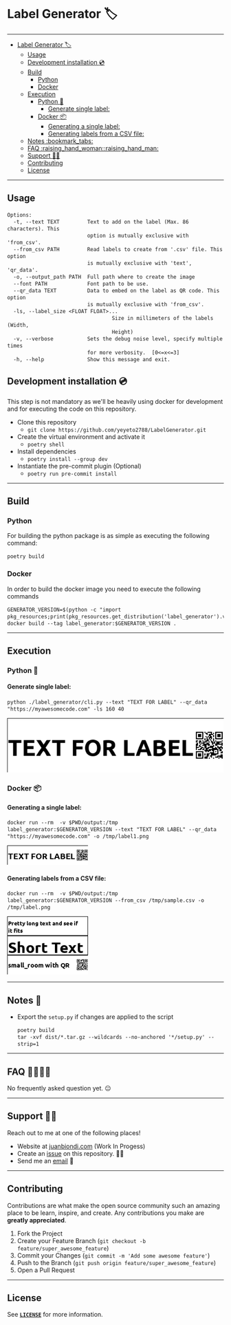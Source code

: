 # Label Generator :label:

---

- [Label Generator :label:](#label-generator-label)
  - [Usage](#usage)
  - [Development installation :cd:](#development-installation-cd)
  - [Build](#build)
    - [Python](#python)
    - [Docker](#docker)
  - [Execution](#execution)
    - [Python :snake:](#python-snake)
      - [Generate single label:](#generate-single-label)
    - [Docker :package:](#docker-package)
      - [Generating a single label:](#generating-a-single-label)
      - [Generating labels from a CSV file:](#generating-labels-from-a-csv-file)
  - [Notes :bookmark\_tabs:](#notes-bookmark_tabs)
  - [FAQ :raising\_hand\_woman::raising\_hand\_man:](#faq-raising_hand_womanraising_hand_man)
  - [Support :mechanic:](#support-mechanic)
  - [Contributing](#contributing)
  - [License](#license)

---

## Usage

```console
Options:
  -t, --text TEXT         Text to add on the label (Max. 86 characters). This
                          option is mutually exclusive with 'from_csv'.
  --from_csv PATH         Read labels to create from '.csv' file. This option
                          is mutually exclusive with 'text', 'qr_data'.
  -o, --output_path PATH  Full path where to create the image
  --font PATH             Font path to be use.
  --qr_data TEXT          Data to embed on the label as QR code. This option
                          is mutually exclusive with 'from_csv'.
  -ls, --label_size <FLOAT FLOAT>...
                                  Size in millimeters of the labels (Width,
                                  Height)
  -v, --verbose           Sets the debug noise level, specify multiple times
                          for more verbosity.  [0<=x<=3]
  -h, --help              Show this message and exit.
```

## Development installation :cd:

This step is not mandatory as we'll be heavily using docker for development and for executing the code on this repository.

- Clone this repository
  - `git clone https://github.com/yeyeto2788/LabelGenerator.git`
- Create the virtual environment and activate it
  - `poetry shell`
- Install dependencies
  - `poetry install --group dev`
- Instantiate the pre-commit plugin (Optional)
  - `poetry run pre-commit install`

---

## Build

### Python

For building the python package is as simple as executing the following command:

```console
poetry build
```

### Docker

In order to build the docker image you need to execute the following commands

```console
GENERATOR_VERSION=$(python -c "import pkg_resources;print(pkg_resources.get_distribution('label_generator').version)")
docker build --tag label_generator:$GENERATOR_VERSION .
```

---

## Execution

### Python :snake:

#### Generate single label:

```console
python ./label_generator/cli.py --text "TEXT FOR LABEL" --qr_data "https://myawesomecode.com" -ls 160 40
```

![Custom size label](docs/images/sample_execution_custom_size.png)

### Docker :package:

#### Generating a single label:

```console
docker run --rm  -v $PWD/output:/tmp label_generator:$GENERATOR_VERSION --text "TEXT FOR LABEL" --qr_data "https://myawesomecode.com" -o /tmp/label1.png
```

![Single label generated](docs/images/sample_execution.png)

#### Generating labels from a CSV file:

```console
docker run --rm  -v $PWD/output:/tmp label_generator:$GENERATOR_VERSION --from_csv /tmp/sample.csv -o /tmp/label.png
```

![Labels generated from csv file](./docs/images/sample_csv_execution.png)

---

## Notes :bookmark_tabs:

- Export the `setup.py` if changes are applied to the script
  ```console
  poetry build
  tar -xvf dist/*.tar.gz --wildcards --no-anchored '*/setup.py' --strip=1
  ```

---

<!-- Frequently asked questions -->

## FAQ :raising_hand_woman::raising_hand_man:

No frequently asked question yet. :neutral_face:

---

<!-- Support -->

## Support :mechanic:

Reach out to me at one of the following places!

- Website at [juanbiondi.com](https://www.juanbiondi.com) (Work In Progess)
- Create an [issue](https://github.com/yeyeto2788/LabelGenerator/issues/new/choose) on this repository. :pirate_flag:
- Send me an [email](mailto:jebp.freelance@gmail.com) :email:

---

<!-- Contributing -->

## Contributing

Contributions are what make the open source community such an amazing place to be learn, inspire, and create. Any contributions you make are **greatly appreciated**.

1. Fork the Project
2. Create your Feature Branch (`git checkout -b feature/super_awesome_feature`)
3. Commit your Changes (`git commit -m 'Add some awesome feature'`)
4. Push to the Branch (`git push origin feature/super_awesome_feature`)
5. Open a Pull Request

---

<!-- License -->

## License

See [**`LICENSE`**](./LICENSE) for more information.
